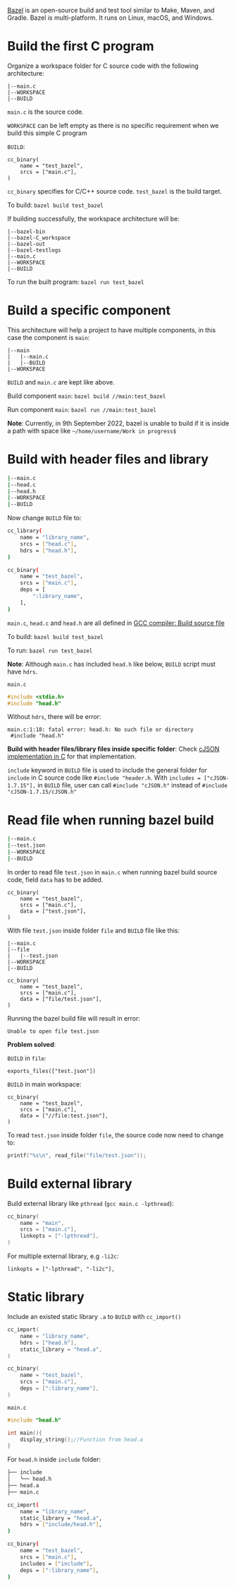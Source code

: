 [Bazel](https://github.com/TranPhucVinh/Linux-Shell/blob/master/Bash%20script/Build%20automation%20tools/Bazel.md) is an open-source build and test tool similar to Make, Maven, and Gradle. Bazel is multi-platform. It runs on Linux, macOS, and Windows.

# Build the first C program

Organize a workspace folder for C source code with the following architecture:

```
|--main.c
|--WORKSPACE
|--BUILD
```

``main.c`` is the source code.

``WORKSPACE`` can be left empty as there is no specific requirement when we build this simple C program

``BUILD``:

```
cc_binary(
    name = "test_bazel",
    srcs = ["main.c"],
)
```

``cc_binary`` specifies for C/C++ source code. ``test_bazel`` is the build target.

To build: ``bazel build test_bazel``

If building successfully, the workspace architecture will be:

```
|--bazel-bin
|--bazel-C_workspace
|--bazel-out
|--bazel-testlogs
|--main.c
|--WORKSPACE
|--BUILD
```

To run the built program: ``bazel run test_bazel``
# Build a specific component

This architecture will help a project to have multiple components, in this case the component is ``main``:

```
|--main
|	|--main.c
|	|--BUILD
|--WORKSPACE
```

``BUILD`` and ``main.c`` are kept like above.

Build component ``main``: ``bazel build //main:test_bazel``

Run component ``main``: ``bazel run //main:test_bazel``

**Note**: Currently, in 9th September 2022, bazel is unable to build if it is inside a path with space like ``~/home/username/Work in progress$`` 

# Build with header files and library

```sh
|--main.c
|--head.c
|--head.h
|--WORKSPACE
|--BUILD
```

Now change ``BUILD`` file to:

```sh
cc_library(
    name = "library_name",
    srcs = ["head.c"],
    hdrs = ["head.h"],
)

cc_binary(
    name = "test_bazel",
    srcs = ["main.c"],
    deps = [
        ":library_name",        
    ],
)
```

``main.c``, ``head.c`` and ``head.h`` are all defined in [GCC compiler: Build source file](https://github.com/TranPhucVinh/C/blob/master/Environment/GCC%20compiler.md#build-source-file)

To build: ``bazel build test_bazel``

To run: ``bazel run test_bazel``

**Note**: Although ``main.c`` has included ``head.h`` like below, ``BUILD`` script must have ``hdrs``. 

``main.c``

```c
#include <stdio.h>
#include "head.h"
```

Without ``hdrs``, there will be error:

```
main.c:1:18: fatal error: head.h: No such file or directory
 #include "head.h"
```

**Build with header files/library files inside specific folder**: Check [cJSON implementation in C](https://github.com/TranPhucVinh/C/blob/master/Introduction/Data%20structure/JSON/README.md) for that implementation.

``include`` keyword in ``BUILD`` file is used to include the general folder for ``include`` in C source code like ``#include "header.h``. With ``includes = ["cJSON-1.7.15"],`` in ``BUILD`` file, user can call ``#include "cJSON.h"`` instead of ``#include "cJSON-1.7.15/cJSON.h"``

# Read file when running bazel build

```sh
|--main.c
|--test.json
|--WORKSPACE
|--BUILD
```

In order to read file ``test.json`` in ``main.c`` when running bazel build source code, field ``data`` has to be added.

```
cc_binary(
    name = "test_bazel",
    srcs = ["main.c"],
    data = ["test.json"],
)
```

With file ``test.json`` inside folder ``file`` and ``BUILD`` file like this:

```
|--main.c
|--file
|	|--test.json
|--WORKSPACE
|--BUILD
```

```
cc_binary(
    name = "test_bazel",
    srcs = ["main.c"],
    data = ["file/test.json"],
)
```

Running the bazel build file will result in error:

```
Unable to open file test.json
```

**Problem solved**:

``BUILD`` in ``file``:

```
exports_files(["test.json"])
```

``BUILD`` in main workspace:

```
cc_binary(
    name = "test_bazel",
    srcs = ["main.c"],
    data = ["//file:test.json"],
)
```

To read ``test.json`` inside folder ``file``, the source code now need to change to:

```c
printf("%s\n", read_file("file/test.json"));
```

# Build external library

Build external library like ``pthread`` (``gcc main.c -lpthread``):

```c
cc_binary(
    name = "main",
    srcs = ["main.c"],
    linkopts = ["-lpthread"],
)
```

For multiple external library, e.g ``-li2c``:

```
linkopts = ["-lpthread", "-li2c"],
```

# Static library

Include an existed static library ``.a`` to ``BUILD`` with ``cc_import()``

```c
cc_import(
	name = "library_name",
	hdrs = ["head.h"],
	static_library = "head.a",
)

cc_binary(
    name = "test_bazel",
    srcs = ["main.c"],
    deps = [":library_name"],
)
```

``main.c``

```c
#include "head.h"

int main(){
	display_string();//Function from head.a
}
```

For ``head.h`` inside ``include`` folder:

```sh
├── include
│   └── head.h
├── head.a
├── main.c
```

```sh
cc_import(
	name = "library_name",
	static_library = "head.a",
    hdrs = ["include/head.h"],
)

cc_binary(
    name = "test_bazel",
    srcs = ["main.c"],
    includes = ["include"],
    deps = [":library_name"],
)
```
